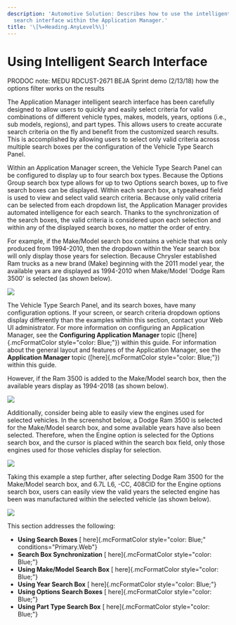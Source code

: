 ```yaml
---
description: 'Automotive Solution: Describes how to use the intelligent
  search interface within the Application Manager.'
title: '\[%=Heading.AnyLevel%\]'
---
```


Using Intelligent Search Interface
==================================

PRODOC note: MEDU RDCUST-2671 BEJA Sprint demo (2/13/18) how the options
filter works on the results

The Application Manager intelligent search interface has been carefully
designed to allow users to quickly and easily select criteria for valid
combinations of different vehicle types, makes, models, years, options
(i.e., sub models, regions), and part types. This allows users to create
accurate search criteria on the fly and benefit from the customized
search results. This is accomplished by allowing users to select only
valid criteria across multiple search boxes per the configuration of the
Vehicle Type Search Panel.

Within an Application Manager screen, the Vehicle Type Search Panel can
be configured to display up to four search box types. Because the
Options Group search box type allows for up to two Options search boxes,
up to five search boxes can be displayed. Within each search box, a
typeahead field is used to view and select valid search criteria.
Because only valid criteria can be selected from each dropdown list, the
Application Manager provides automated intelligence for each search.
Thanks to the synchronization of the search boxes, the valid criteria is
considered upon each selection and within any of the displayed search
boxes, no matter the order of entry.

For example, if the Make/Model search box contains a vehicle that was
only produced from 1994-2010, then the dropdown within the Year search
box will only display those years for selection. Because Chrysler
established Ram trucks as a new brand (Make) beginning with the 2011
model year, the available years are displayed as 1994-2010 when
Make/Model 'Dodge Ram 3500' is selected (as shown below).

![](../../../Resources/Images/AppMgr/Dodge%20Ram%20Example%20Year%20list%20short.png)

The Vehicle Type Search Panel, and its search boxes, have many
configuration options. If your screen, or search criteria dropdown
options display differently than the examples within this section,
contact your Web UI administrator. For more information on configuring
an Application Manager, see the **Configuring Application Manager**
topic ([here]{.mcFormatColor style="color: Blue;"}) within this guide.
For information about the general layout and features of the Application
Manager, see the **Application Manager** topic ([here]{.mcFormatColor
style="color: Blue;"}) within this guide.

However, if the Ram 3500 is added to the Make/Model search box, then the
available years display as 1994-2018 (as shown below).

![](../../../Resources/Images/AppMgr/Dodge%20Ram%20Example%20Year%20list%20long.png)

Additionally, consider being able to easily view the engines used for
selected vehicles. In the screenshot below, a Dodge Ram 3500 is selected
for the Make/Model search box, and some available years have also been
selected. Therefore, when the Engine option is selected for the Options
search box, and the cursor is placed within the search box field, only
those engines used for those vehicles display for selection.

![](../../../Resources/Images/AppMgr/Search%20Make%20Model%20using%20Engine.png)

Taking this example a step further, after selecting Dodge Ram 3500 for
the Make/Model search box, and 6.7L L6, -CC, 408CID for the Engine
options search box, users can easily view the valid years the selected
engine has been was manufactured within the selected vehicle (as shown
below).

![](../../../Resources/Images/AppMgr/Engine.png)

This section addresses the following:

-   **Using Search Boxes** [ here]{.mcFormatColor style="color: Blue;"
    conditions="Primary.Web"}
-   **Search Box Synchronization** [ here]{.mcFormatColor
    style="color: Blue;"}
-   **Using Make/Model Search Box** [ here]{.mcFormatColor
    style="color: Blue;"}
-   **Using Year Search Box** [ here]{.mcFormatColor
    style="color: Blue;"}
-   **Using Options Search Boxes** [ here]{.mcFormatColor
    style="color: Blue;"}
-   **Using Part Type Search Box** [ here]{.mcFormatColor
    style="color: Blue;"}
